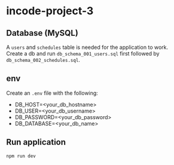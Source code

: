 # incode-project-3

## Database (MySQL)

A `users` and `schedules` table is needed for the application to work.  
Create a db and run `db_schema_001_users.sql` first followed by `db_schema_002_schedules.sql`.

## env

Create an `.env` file with the following:

-   DB_HOST=<your_db_hostname>
-   DB_USER=<your_db_username>
-   DB_PASSWORD=<your_db_password>
-   DB_DATABASE=<your_db_name>

## Run application

`npm run dev`
